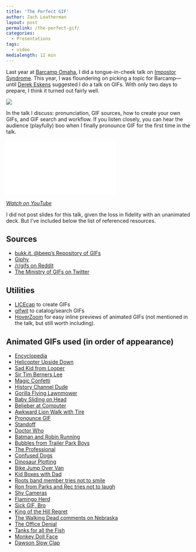 ```yaml
---
title: 'The Perfect GIF'
author: Zach Leatherman
layout: post
permalink: /the-perfect-gif/
categories:
  - Presentations
tags:
  - video
medialength: 12 min
---
```


Last year at [Barcamp Omaha](http://barcampomaha.org/), I did a tongue-in-cheek talk on [Impostor Syndrome](/web/impostor/). This year, I was floundering on picking a topic for Barcamp—until [Derek Eskens](https://twitter.com/snekse) suggested I do a talk on GIFs. With only two days to prepare, I think it turned out fairly well.

<a href="https://flic.kr/p/oSd8gF"><img src="https://farm4.staticflickr.com/3849/15008039497_88dc6feea2_z.jpg"></a>

In the talk I discuss: pronunciation, GIF sources, how to create your own GIFs, and GIF search and workflow. If you listen closely, you can hear the audience (playfully) boo when I finally pronounce GIF for the first time in the talk.

<div class="fluid-width-video-wrapper"><iframe src="//www.youtube.com/embed/6nGxIBMMaFw" frameborder="0" allowfullscreen></iframe></div>

*[Watch on YouTube](https://www.youtube.com/watch?v=6nGxIBMMaFw)*

I did not post slides for this talk, given the loss in fidelity with an unanimated deck. But I’ve included below the list of referenced resources.

## Sources

* [bukk.it, @beep’s Repository of GIFs](http://bukk.it/)
* [Giphy](http://giphy.com/)
* [/r/gifs on Reddit](http://www.reddit.com/r/gifs)
* [The Ministry of GIFs on Twitter](https://twitter.com/gifs)

## Utilities

* [LICEcap](http://www.cockos.com/licecap/) to create GIFs
* [gifwit](http://gifwit.com/) to catalog/search GIFs
* [HoverZoom](http://hoverzoom.net/) for easy inline previews of animated GIFs (not mentioned in the talk, but still worth including).

## Animated GIFs used (in order of appearance)

* [Encyclopedia](https://dl.dropboxusercontent.com/u/361291/gifs-presentation/encyclopedia.gif)
* [Helicopter Upside Down](https://dl.dropboxusercontent.com/u/361291/gifs/wrong.gif)
* [Sad Kid from Looper](https://dl.dropboxusercontent.com/u/361291/gifs/sad.gif)
* [Sir Tim Berners Lee](https://dl.dropboxusercontent.com/u/361291/gifs/sir-tim-berners-lee.gif)
* [Magic Confetti](https://dl.dropboxusercontent.com/u/361291/gifs/magic-confetti.gif)
* [History Channel Dude](https://dl.dropboxusercontent.com/u/361291/gifs/history.gif)
* [Gorilla Flying Lawnmower](https://dl.dropboxusercontent.com/u/361291/gifs/upset.gif)
* [Baby Sliding on Head](https://dl.dropboxusercontent.com/u/361291/gifs/baby.gif)
* [Belieber at Computer](https://dl.dropboxusercontent.com/u/361291/gifs/belieber.gif)
* [Awkward Lion Walk with Tire](https://dl.dropboxusercontent.com/u/361291/gifs/awkwalk.gif)
* [Pronounce GIF](https://dl.dropboxusercontent.com/u/361291/gifs/pronounce-gif.gif)
* [Standoff](https://dl.dropboxusercontent.com/u/361291/gifs/standoff.gif)
* [Doctor Who](https://dl.dropboxusercontent.com/u/361291/gifs/doctor.gif)
* [Batman and Robin Running](https://dl.dropboxusercontent.com/u/361291/gifs/run.gif)
* [Bubbles from Trailer Park Boys](https://dl.dropboxusercontent.com/u/361291/gifs/wat.gif)
* [The Professional](https://dl.dropboxusercontent.com/u/361291/gifs/the-professional.gif)
* [Confused Dogs](https://dl.dropboxusercontent.com/u/361291/gifs/confusion.gif)
* [Dinosaur Plotting](https://dl.dropboxusercontent.com/u/361291/gifs/according-to-plan.gif)
* [Bike Jump Over Van](https://dl.dropboxusercontent.com/u/361291/gifs/execution-is-everything.gif)
* [Kid Boxes with Dad](https://dl.dropboxusercontent.com/u/361291/gifs/boxing.gif)
* [Roots band member tries not to smile](https://dl.dropboxusercontent.com/u/361291/gifs/thankyounotes.gif)
* [Ron from Parks and Rec tries not to laugh](https://dl.dropboxusercontent.com/u/361291/gifs/umad.gif)
* [Shy Cameras](https://dl.dropboxusercontent.com/u/361291/gifs/camera.gif)
* [Flamingo Herd](https://dl.dropboxusercontent.com/u/361291/gifs/herd.gif)
* [Sick GIF, Bro](https://dl.dropboxusercontent.com/u/361291/gifs/gif.gif)
* [King of the Hill Regret](https://dl.dropboxusercontent.com/u/361291/gifs/regret.gif)
* [The Walking Dead comments on Nebraska](https://dl.dropboxusercontent.com/u/361291/gifs/nebraska.gif)
* [The Office Denial](https://dl.dropboxusercontent.com/u/361291/gifs/notme.gif)
* [Tanks for all the Fish](https://dl.dropboxusercontent.com/u/361291/gifs/tanksforallthefish.gif)
* [Monkey Doll Face](https://dl.dropboxusercontent.com/u/361291/gifs/doll-head-monkey.gif)
* [Dawson Slow Clap](https://dl.dropboxusercontent.com/u/361291/gifs/slow-clap.gif)

